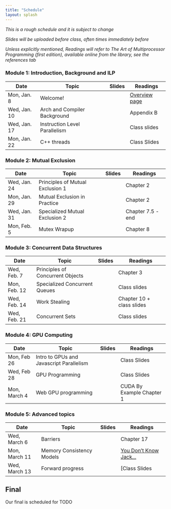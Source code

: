 ```yaml
---
title: "Schedule"
layout: splash
---
```


_This is a rough schedule and it is subject to change_

_Slides will be uploaded before class, often times immediately before_

_Unless explicitly mentioned, Readings will refer to The Art of Multiprocessor Programming (first edition), available online from the library, see the references tab_

### Module 1: Introduction, Background and ILP

| Date             | Topic    | Slides |   Readings
|------------------|----------|--------|----------------
| Mon, Jan. 8      | Welcome!                                          |      | [Overview page](https://sorensenucsc.github.io/CSE113-wi2022/overview.html)
| Wed, Jan. 10     | Arch and Compiler Background                      |      | Appendix B
| Wed, Jan. 17     | Instruction Level Parallelism                     |      | Class slides
| Mon, Jan. 22     | C++ threads                                       |      | Class Slides

### Module 2: Mutual Exclusion

| Date             | Topic    | Slides |   Readings
|------------------|----------|--------|----------------
| Wed, Jan. 24     | Principles of Mutual Exclusion 1  |   | Chapter 2
| Mon, Jan. 29     | Mutual Exclusion in Practice      |   | Chapter 2
| Wed, Jan. 31     | Specialized Mutual Exclusion 2    |   | Chapter 7.5 - end
| Mon, Feb. 5      | Mutex Wrapup                      |   | Chapter 8

### Module 3: Concurrent Data Structures

| Date             | Topic    | Slides |   Readings
|------------------|----------|--------|----------------
| Wed, Feb. 7     | Principles of Concurrent Objects     |  | Chapter 3
| Mon, Feb. 12     | Specialized Concurrent Queues        |  | Class slides
| Wed, Feb. 14     | Work Stealing                        |  | Chapter 10 + class slides
| Wed, Feb. 21     | Concurrent Sets                      |  | Class slides

### Module 4: GPU Computing

| Date             | Topic    | Slides |   Readings
|------------------|----------|--------|----------------
|  Mon, Feb 26    | Intro to GPUs and Javascript Parallelism  | | Class Slides
|  Wed, Feb 28    | GPU Programming                           | | Class Slides
|  Mon, March 4   | Web GPU programming                       | | CUDA By Example Chapter 1

### Module 5: Advanced topics

| Date             | Topic    | Slides |   Readings
|------------------|----------|--------|----------------
| Wed, March 6     |  Barriers                      |   | Chapter 17
| Mon, March 11     |  Memory Consistency Models    |   | [You Don’t Know Jack...](https://queue.acm.org/detail.cfm?id=2088916) 
| Wed, March 13     |  Forward progress             |   | [Class Slides


## Final

Our final is scheduled for TODO
